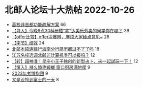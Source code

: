 # 北邮人论坛十大热帖 2022-10-26

- [高校非首都功能疏解方案](https://bbs.byr.cn/article/Picture/3331610) 66
- [【寻人】今晚9点30科研楼“拿”达美乐外卖的同学你在哪？](https://bbs.byr.cn/article/Talking/6368821) 38
- [【offer比较】offer决赛圈，麻烦大家给点意见~](https://bbs.byr.cn/article/Job/2173628) 28
- [【字节】绩效](https://bbs.byr.cn/article/WorkLife/1192541) 24
- [北邮本硕连建行海南分行简历都过不了了吗](https://bbs.byr.cn/article/Hainan/51951) 18
- [江苏名校选调北邮非计算机类可以报吗？](https://bbs.byr.cn/article/CivilServant/49453) 12
- [【转】超神准！星座小王子独创的新型占卜、來一起試玩一下！](https://bbs.byr.cn/article/Constellations/326533) 12
- [【慎入】辣么惊艳蟑螂 窗口厨房满地爬](https://bbs.byr.cn/article/Food/521987) 9
- [2023年考博抱团](https://bbs.byr.cn/article/AimGraduate/1218538) 9
- [又是没抢到富士的一天](https://bbs.byr.cn/article/Photo/274017) 8


